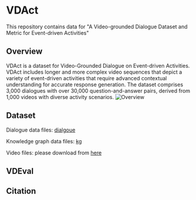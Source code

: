 # VDAct
This repository contains data for "A Video-grounded Dialogue Dataset and Metric for Event-driven Activities"

## Overview
VDAct is a dataset for Video-Grounded Dialogue on Event-driven Activities.
VDAct includes longer and more complex video sequences that depict a variety of event-driven activities that require advanced contextual understanding for accurate response generation. 
The dataset comprises 3,000 dialogues with over 30,000 question-and-answer pairs, derived from 1,000 videos with diverse activity scenarios.
![Overview](https://github.com/aistairc/VDAct/blob/main/docs/dataset.png)

## Dataset
Dialogue data files: [dialgoue](https://github.com/aistairc/VDAct/blob/main/data/dialogue)

Knowledge graph data files: [kg](https://github.com/aistairc/VDAct/blob/main/data/kg)

Video files: please download from [here](https://kgrc4si.home.kg/Movie/)

## VDEval

## Citation
